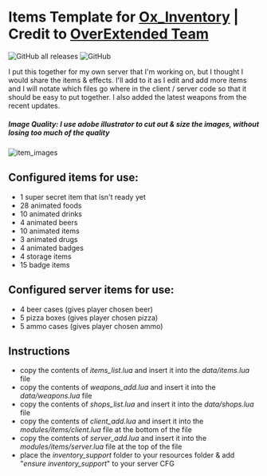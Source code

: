 # Items Template for [Ox_Inventory](https://github.com/overextended/ox_inventory) | **Credit to [OverExtended Team](https://github.com/overextended)**
![GitHub all releases](https://img.shields.io/github/downloads/MIAgimir/Ox_Inventory-ItemsTemplate/total)
![GitHub](https://img.shields.io/github/license/MIAgimir/Ox_Inventory-ItemsTemplate)

I put this together for my own server that I'm working on, but I thought I would share the items & effects. I'll add to it as I edit and add more items and I will notate which files go where in the client / server code so that it should be easy to put together. I also added the latest weapons from the recent updates.

##### Image Quality: *I use adobe illustrator to cut out & size the images, without losing too much of the quality*
![item_images](https://user-images.githubusercontent.com/116332087/220464487-23600a1c-9702-4696-bee7-4ac62df7eb9f.png)


## Configured items for use:
- 1 super secret item that isn't ready yet
- 28 animated foods
- 10 animated drinks
- 4 animated beers
- 10 animated items
- 3 animated drugs
- 4 animated badges
- 4 storage items
- 15 badge items

## Configured server items for use:
- 4 beer cases (gives player chosen beer)
- 5 pizza boxes (gives player chosen pizza)
- 5 ammo cases (gives player chosen ammo)

## Instructions
- copy the contents of *items_list.lua* and insert it into the *data/items.lua* file
- copy the contents of *weapons_add.lua* and insert it into the *data/weapons.lua* file
- copy the contents of *shops_list.lua* and insert it into the *data/shops.lua* file
- copy the contents of *client_add.lua* and insert it into the *modules/items/client.lua* file at the bottom of the file
- copy the contents of *server_add.lua* and insert it into the *modules/items/server.lua* file at the top of the file
- place the *inventory_support* folder to your resources folder & add "*ensure inventory_support*" to your server CFG
